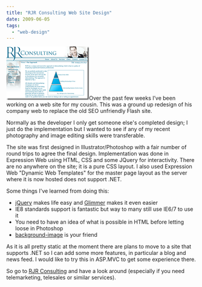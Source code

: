 ```yaml
---
title: "RJR Consulting Web Site Design"
date: 2009-06-05
tags: 
  - "web-design"
---
```


![RJR Consulting Thumbnail](images/rjrwebdesign_3.png)Over the past few weeks I’ve been working on a web site for my cousin. This was a ground up redesign of his company web to replace the old SEO unfriendly Flash site.

Normally as the developer I only get someone else's completed design; I just do the implementation but I wanted to see if any of my recent photography and image editing skills were transferable.

The site was first designed in Illustrator/Photoshop with a fair number of round trips to agree the final design. Implementation was done in Expression Web using HTML, CSS and some JQuery for interactivity. There are no anywhere on the site; it is a pure CSS layout. I also used Expression Web "Dynamic Web Templates" for the master page layout as the server where it is now hosted does not support .NET.

Some things I've learned from doing this:

- [jQuery](http://jquery.com/) makes life easy and [Glimmer](http://www.visitmix.com/Lab/Glimmer) makes it even easier
- IE8 standards support is fantastic but way to many still use IE6/7 to use it
- You need to have an idea of what is possible in HTML before letting loose in Photoshop
- [background-image](http://www.w3.org/TR/CSS2/colors.html#background-properties) is your friend

As it is all pretty static at the moment there are plans to move to a site that supports .NET so I can add some more features, in particular a blog and news feed. I would like to try this in ASP.MVC to get some experience there.

So go to [RJR Consulting](http://www.rjrconsulting.co.uk/ "RJR Consulting") and have a look around (especially if you need telemarketing, telesales or similar services).

